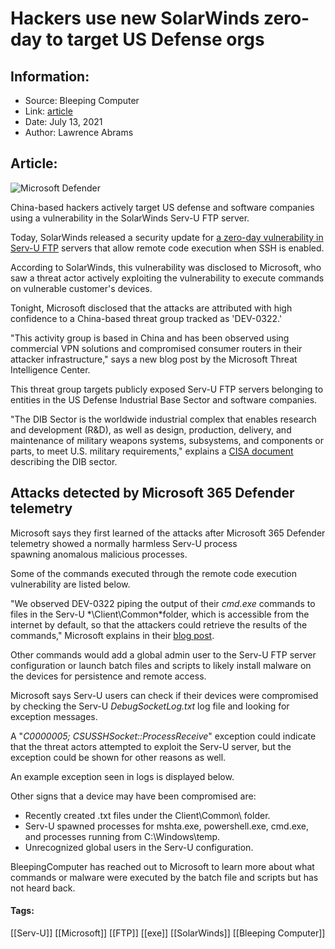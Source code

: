 # Hackers use new SolarWinds zero-day to target US Defense orgs
### 

## Information:
+ Source: Bleeping Computer
+ Link: [article](https://www.bleepingcomputer.com/news/microsoft/hackers-use-new-solarwinds-zero-day-to-target-us-defense-orgs/)
+ Date: July 13, 2021
+ Author: Lawrence Abrams


## Article:
![Microsoft Defender](https://www.bleepstatic.com/content/hl-images/2021/07/07/Microsoft-Defender.jpg)


China-based hackers actively target US defense and software companies using a vulnerability in the SolarWinds Serv-U FTP server.


Today, SolarWinds released a security update for [a zero-day vulnerability in Serv-U FTP](https://www.bleepingcomputer.com/news/security/solarwinds-patches-critical-serv-u-vulnerability-exploited-in-the-wild/) servers that allow remote code execution when SSH is enabled.



According to SolarWinds, this vulnerability was disclosed to Microsoft, who saw a threat actor actively exploiting the vulnerability to execute commands on vulnerable customer's devices.


Tonight, Microsoft disclosed that the attacks are attributed with high confidence to a China-based threat group tracked as 'DEV-0322.'


"This activity group is based in China and has been observed using commercial VPN solutions and compromised consumer routers in their attacker infrastructure," says a new blog post by the Microsoft Threat Intelligence Center.


This threat group targets publicly exposed Serv-U FTP servers belonging to entities in the US Defense Industrial Base Sector and software companies.


"The DIB Sector is the worldwide industrial complex that enables research and development (R&D), as well as design, production, delivery, and maintenance of military weapons systems, subsystems, and components or parts, to meet U.S. military requirements," explains a [CISA document](https://www.cisa.gov/sites/default/files/publications/nipp-ssp-defense-industrial-base-2010-508.pdf) describing the DIB sector.


Attacks detected by Microsoft 365 Defender telemetry
----------------------------------------------------


Microsoft says they first learned of the attacks after Microsoft 365 Defender telemetry showed a normally harmless Serv-U process spawning anomalous malicious processes.


Some of the commands executed through the remote code execution vulnerability are listed below.


"We observed DEV-0322 piping the output of their *cmd.exe* commands to files in the Serv-U *\Client\Common\*folder, which is accessible from the internet by default, so that the attackers could retrieve the results of the commands," Microsoft explains in their [blog post](https://www.microsoft.com/security/blog/2021/07/13/microsoft-discovers-threat-actor-targeting-solarwinds-serv-u-software-with-0-day-exploit/).


Other commands would add a global admin user to the Serv-U FTP server configuration or launch batch files and scripts to likely install malware on the devices for persistence and remote access.


Microsoft says Serv-U users can check if their devices were compromised by checking the Serv-U *DebugSocketLog.txt* log file and looking for exception messages.


A "*C0000005; CSUSSHSocket::ProcessReceive*" exception could indicate that the threat actors attempted to exploit the Serv-U server, but the exception could be shown for other reasons as well.


An example exception seen in logs is displayed below.


Other signs that a device may have been compromised are:


* Recently created .txt files under the Client\Common\ folder.
* Serv-U spawned processes for mshta.exe, powershell.exe, cmd.exe, and processes running from C:\Windows\temp.
* Unrecognized global users in the Serv-U configuration.


BleepingComputer has reached out to Microsoft to learn more about what commands or malware were executed by the batch file and scripts but has not heard back.




#### Tags:
[[Serv-U]] [[Microsoft]] [[FTP]] [[exe]] [[SolarWinds]] [[Bleeping Computer]]
